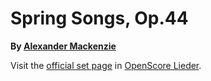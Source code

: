 
# Spring Songs, Op.44

__By [Alexander Mackenzie](..)__

Visit the [official set page] in [OpenScore Lieder].

[official set page]: https://musescore.com/openscore-lieder-corpus/sets/5105998
[OpenScore Lieder]: https://musescore.com/openscore-lieder-corpus
